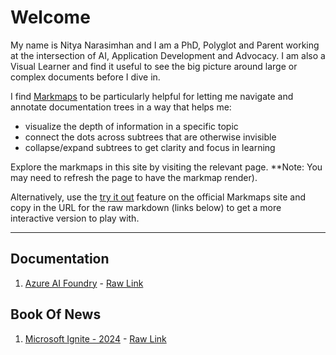 # Welcome

My name is Nitya Narasimhan and I am a PhD, Polyglot and Parent working at the intersection of AI, Application Development and Advocacy. I am also a Visual Learner and find it useful to see the big picture around large or complex documents before I dive in. 

I find [Markmaps](https://makrkmaps.js.org/) to be particularly helpful for letting me navigate and annotate documentation trees in a way that helps me:

- visualize the depth of information in a specific topic
- connect the dots across subtrees that are otherwise invisible
- collapse/expand subtrees to get clarity and focus in learning

Explore the markmaps in this site by visiting the relevant page. **Note: You may need to refresh the page to have the markmap render).

Alternatively, use the [try it out](https://markmap.js.org/repl) feature on the official Markmaps site and copy in the URL for the raw markdown (links below) to get a more interactive version to play with.

---

## Documentation

1. [Azure AI Foundry](azure-ai-foundry.md) - [Raw Link](https://raw.githubusercontent.com/nitya/learns-with-markmaps/refs/heads/main/docs/azure-ai-foundry.mm.md)

## Book Of News

1. [Microsoft Ignite - 2024](./bon-msignite-2024.md) - [Raw Link](https://github.com/nitya/learns-with-markmaps/blob/main/docs/bon-msignite-2024.mm.md)